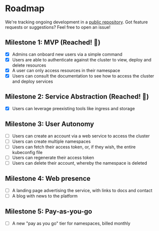 # Roadmap

We're tracking ongoing development in a [public
repository](https://github.com/kubinity-com/issues/issues). Got feature requests
or suggestions? Feel free to open an issue!

## Milestone 1: MVP (Reached! 🎉)

- [x] Admins can onboard new users via a simple command
- [x] Users are able to authenticate against the cluster to view, deploy and delete resources
- [x] A user can only access resources in their namespace
- [x] Users can consult the documentation to see how to access the cluster and deploy services

## Milestone 2: Service Abstraction (Reached! 🎉)

- [x] Users can leverage preexisting tools like ingress and storage

## Milestone 3: User Autonomy

- [ ] Users can create an account via a web service to access the cluster
- [ ] Users can create multiple namespaces
- [ ] Users can fetch their access token, or, if they wish, the entire kubeconfig file
- [ ] Users can regenerate their access token
- [ ] Users can delete their account, whereby the namespace is deleted

## Milestone 4: Web presence

- [ ] A landing page advertising the service, with links to docs and contact
- [ ] A blog with news to the platform

## Milestone 5: Pay-as-you-go

- [ ] A new "pay as you go" tier for namespaces, billed monthly
